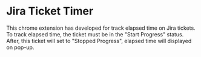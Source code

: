 # Jira Ticket Timer
This chrome extension has developed for track elapsed time on Jira tickets. 
To track elapsed time, the ticket must be in the "Start Progress" status. 
After, this ticket will set to "Stopped Progress", elapsed time will displayed on pop-up.
